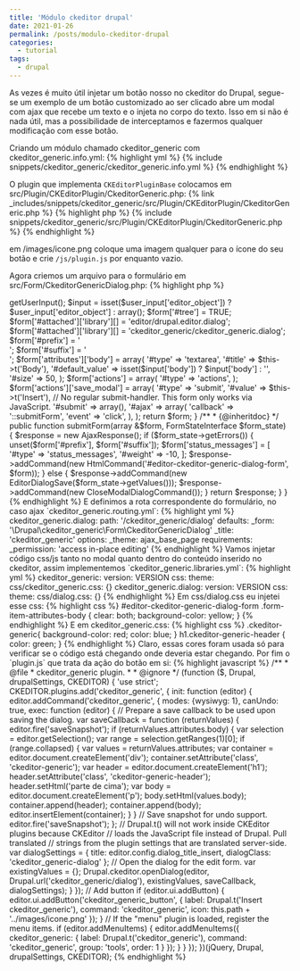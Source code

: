 ```yaml
---
title: 'Módulo ckeditor drupal'
date: 2021-01-26
permalink: /posts/modulo-ckeditor-drupal
categories:
  - tutorial
tags:
  - drupal
---
```


As vezes é muito útil injetar um botão nosso no ckeditor do Drupal,
segue-se um exemplo de um botão customizado ao ser clicado abre um modal com ajax
que recebe um texto e o injeta no corpo do texto. Isso em si não é nada útil,
mas a possibilidade de interceptamos e fazermos qualquer modificação com esse botão.

Criando um módulo chamado ckeditor_generic com ckeditor_generic.info.yml:
{% highlight yml %}
{% include snippets/ckeditor_generic/ckeditor_generic.info.yml %}
{% endhighlight %}

O plugin que implementa `CKEditorPluginBase` colocamos em src/Plugin/CKEditorPlugin/CkeditorGeneric.php:
{% link _includes/snippets/ckeditor_generic/src/Plugin/CKEditorPlugin/CkeditorGeneric.php %}
{% highlight php %}
{% include snippets/ckeditor_generic/src/Plugin/CKEditorPlugin/CkeditorGeneric.php %}
{% endhighlight %}

em /images/icone.png coloque uma imagem qualquer para o ícone do seu botão e
crie `/js/plugin.js` por enquanto vazio.

Agora criemos um arquivo para o formulário em src/Form/CkeditorGenericDialog.php:
{% highlight php %}
<?php

namespace Drupal\ckeditor_generic\Form;

use Drupal\Core\Form\FormBase;
use Drupal\Core\Form\FormStateInterface;
use Drupal\filter\Entity\FilterFormat;
use Drupal\Core\Ajax\AjaxResponse;
use Drupal\Core\Ajax\HtmlCommand;
use Drupal\editor\Ajax\EditorDialogSave;
use Drupal\Core\Ajax\CloseModalDialogCommand;

class CkeditorGenericDialog extends FormBase {

  /**
   * {@inheritdoc}
   */
  public function getFormId() {
    return 'editor_ckeditor_generic_dialog';
  }

  /**
   * {@inheritdoc}
   *
   * @param \Drupal\filter\Entity\FilterFormat $filter_format
   *   The filter format for which this dialog corresponds.
   */
  public function buildForm(array $form, FormStateInterface $form_state, FilterFormat $filter_format = NULL) {

    $user_input = $form_state->getUserInput();
    $input = isset($user_input['editor_object']) ? $user_input['editor_object'] : array();

    $form['#tree'] = TRUE;
    $form['#attached']['library'][] = 'editor/drupal.editor.dialog';
    $form['#attached']['library'][] = 'ckeditor_generic/ckeditor_generic.dialog';

    $form['#prefix'] = '<div id="editor-ckeditor-generic-dialog-form">';
    $form['#suffix'] = '</div>';

    $form['attributes']['body'] = array(
      '#type' => 'textarea',
      '#title' => $this->t('Body'),
      '#default_value' => isset($input['body']) ? $input['body'] : '',
      '#size' => 50,
    );

    $form['actions'] = array(
      '#type' => 'actions',
    );
    $form['actions']['save_modal'] = array(
      '#type' => 'submit',
      '#value' => $this->t('Insert'),
      // No regular submit-handler. This form only works via JavaScript.
      '#submit' => array(),
      '#ajax' => array(
        'callback' => '::submitForm',
        'event' => 'click',
      ),
    );

    return $form;
  }

  /**
   * {@inheritdoc}
   */
  public function submitForm(array &$form, FormStateInterface $form_state) {
    $response = new AjaxResponse();

    if ($form_state->getErrors()) {
      unset($form['#prefix'], $form['#suffix']);
      $form['status_messages'] = [
        '#type' => 'status_messages',
        '#weight' => -10,
      ];
      $response->addCommand(new HtmlCommand('#editor-ckeditor-generic-dialog-form', $form));
    }
    else {
      $response->addCommand(new EditorDialogSave($form_state->getValues()));
      $response->addCommand(new CloseModalDialogCommand());
    }

    return $response;
  }

}
{% endhighlight %}

E definimos a rota correspondente do formulário, no caso ajax `ckeditor_generic.routing.yml`:
{% highlight yml %}
ckeditor_generic.dialog:
  path: '/ckeditor_generic/dialog'
  defaults:
    _form: '\Drupal\ckeditor_generic\Form\CkeditorGenericDialog'
    _title: 'ckeditor_generic'
  options:
    _theme: ajax_base_page
  requirements:
    _permission: 'access in-place editing'
{% endhighlight %}

Vamos injetar código css/js tanto no modal quanto dentro do conteúdo
inserido no ckeditor, assim implementemos `ckeditor_generic.libraries.yml`:
{% highlight yml %}
ckeditor_generic:
  version: VERSION
  css:
    theme:
      css/ckeditor_generic.css: {}

ckeditor_generic.dialog:
  version: VERSION
  css:
    theme:
      css/dialog.css: {}
{% endhighlight %}

Em css/dialog.css eu injetei esse css:
{% highlight css %}
#editor-ckeditor-generic-dialog-form .form-item-attributes-body {
  clear: both;
  background-color: yellow;
}
{% endhighlight %}

E em ckeditor_generic.css:
{% highlight css %}
.ckeditor-generic{
    background-color: red;
    color: blue;
}

h1.ckeditor-generic-header {
    color: green;
}
{% endhighlight %}
Claro, essas cores foram usada só para verificar se o código está chegando onde
deveria estar chegando.

Por fim o `plugin.js` que trata da ação do botão em si:
{% highlight javascript %}

/**
 * @file
 * ckeditor_generic plugin.
 *
 * @ignore
 */

(function ($, Drupal, drupalSettings, CKEDITOR) {

    'use strict';
  
    CKEDITOR.plugins.add('ckeditor_generic', {
      init: function (editor) {
        editor.addCommand('ckeditor_generic', {
          modes: {wysiwyg: 1},
          canUndo: true,
          exec: function (editor) {

            // Prepare a save callback to be used upon saving the dialog.
            var saveCallback = function (returnValues) {
              editor.fire('saveSnapshot');
  
              if (returnValues.attributes.body) {
                var selection = editor.getSelection();
                var range = selection.getRanges(1)[0];
  
                if (range.collapsed) {
                  var values = returnValues.attributes;

                  var container = editor.document.createElement('div');
                  container.setAttribute('class', 'ckeditor-generic');
  
                  var header = editor.document.createElement('h1');
                  header.setAttribute('class', 'ckeditor-generic-header');

                  header.setHtml('parte de cima');
  
                  var body = editor.document.createElement('p');
                  body.setHtml(values.body);
  
                  container.append(header);
                  container.append(body);
  
                  editor.insertElement(container);

                }
                
              }
  
              // Save snapshot for undo support.
              editor.fire('saveSnapshot');
            };
            // Drupal.t() will not work inside CKEditor plugins because CKEditor
            // loads the JavaScript file instead of Drupal. Pull translated
            // strings from the plugin settings that are translated server-side.
            var dialogSettings = {
              title: editor.config.dialog_title_insert,
              dialogClass: 'ckeditor_generic-dialog'
            };
  
            // Open the dialog for the edit form.
            var existingValues = {};
            Drupal.ckeditor.openDialog(editor, Drupal.url('ckeditor_generic/dialog'), existingValues, saveCallback, dialogSettings);
          }
        });

        // Add button
        if (editor.ui.addButton) {
          editor.ui.addButton('ckeditor_generic_button', {
            label: Drupal.t('Insert ckeditor_generic'),
            command: 'ckeditor_generic',
            icon: this.path +  '../images/icone.png'
          });
        }
  
        // If the "menu" plugin is loaded, register the menu items.
        if (editor.addMenuItems) {
          editor.addMenuItems({
            ckeditor_generic: {
              label: Drupal.t('ckeditor_generic'),
              command: 'ckeditor_generic',
              group: 'tools',
              order: 1
            }
          });
        }
      }
    });
  
  })(jQuery, Drupal, drupalSettings, CKEDITOR);
{% endhighlight %}

